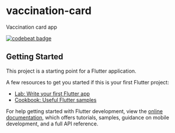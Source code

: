 # vaccination-card

Vaccination card app

[![codebeat badge](https://codebeat.co/badges/184c197f-4080-439a-b3cc-484dc5b8bb98)](https://codebeat.co/projects/github-com-miggi92-vaccination-card-main)

## Getting Started

This project is a starting point for a Flutter application.

A few resources to get you started if this is your first Flutter project:

- [Lab: Write your first Flutter app](https://docs.flutter.dev/get-started/codelab)
- [Cookbook: Useful Flutter samples](https://docs.flutter.dev/cookbook)

For help getting started with Flutter development, view the
[online documentation](https://docs.flutter.dev/), which offers tutorials,
samples, guidance on mobile development, and a full API reference.
